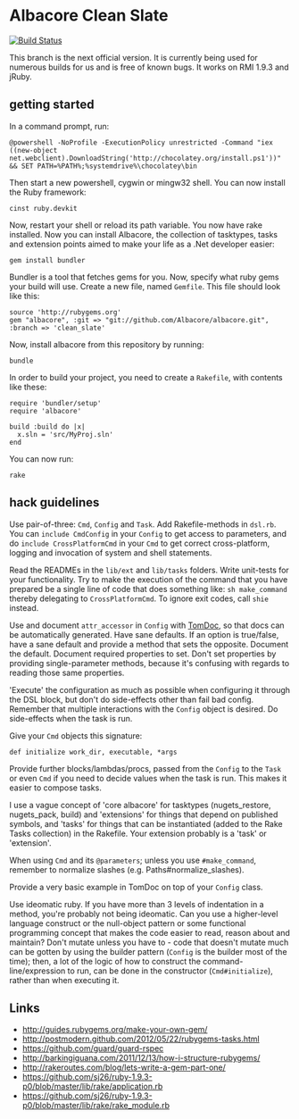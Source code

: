 # Albacore Clean Slate

[![Build Status](https://secure.travis-ci.org/Albacore/albacore.png?branch=clean_slate)](http://travis-ci.org/Albacore/albacore)

This branch is the next official version. It is currently being used for
numerous builds for us and is free of known bugs. It works on RMI 1.9.3 and
jRuby.

## getting started

In a command prompt, run:

    @powershell -NoProfile -ExecutionPolicy unrestricted -Command "iex ((new-object net.webclient).DownloadString('http://chocolatey.org/install.ps1'))" && SET PATH=%PATH%;%systemdrive%\chocolatey\bin

Then start a new powershell, cygwin or mingw32 shell. You can now install the
Ruby framework:

    cinst ruby.devkit

Now, restart your shell or reload its path variable. You now have rake
installed. Now you can install Albacore, the collection of tasktypes, tasks and
extension points aimed to make your life as a .Net developer easier:

    gem install bundler

Bundler is a tool that fetches gems for you. Now, specify what ruby gems your
build will use. Create a new file, named `Gemfile`. This file should look like
this:

    source 'http://rubygems.org'
    gem "albacore", :git => "git://github.com/Albacore/albacore.git", :branch => 'clean_slate'

Now, install albacore from this repository by running:

    bundle

In order to build your project, you need to create a `Rakefile`, with contents
like these:

    require 'bundler/setup'
    require 'albacore'

    build :build do |x|
      x.sln = 'src/MyProj.sln'
    end
 
You can now run:

    rake

## hack guidelines

Use pair-of-three: `Cmd`, `Config` and `Task`. Add Rakefile-methods in `dsl.rb`.
You can `include CmdConfig` in your `Config` to get access to parameters, and do
`include CrossPlatformCmd` in your `Cmd` to get correct cross-platform, logging
and invocation of system and shell statements.

Read the READMEs in the `lib/ext` and `lib/tasks` folders. Write unit-tests for
your functionality. Try to make the execution of the command that you have
prepared be a single line of code that does something like: `sh make_command`
thereby delegating to `CrossPlatformCmd`. To ignore exit codes, call `shie`
instead.

Use and document `attr_accessor` in `Config` with [TomDoc](http://tomdoc.org/),
so that docs can be automatically generated. Have sane defaults. If an option is
true/false, have a sane default and provide a method that sets the opposite.
Document the default. Document required properties to set. Don't set properties
by providing single-parameter methods, because it's confusing with regards to
reading those same properties.

'Execute' the configuration as much as possible when configuring it through the
DSL block, but don't do side-effects other than fail bad config. Remember that
multiple interactions with the `Config` object is desired. Do side-effects when
the task is run.

Give your `Cmd` objects this signature:

    def initialize work_dir, executable, *args

Provide further blocks/lambdas/procs, passed from the `Config` to the `Task` or
even `Cmd` if you need to decide values when the task is run. This makes it
easier to compose tasks.

I use a vague concept of 'core albacore' for tasktypes (nugets_restore,
nugets_pack, build) and 'extensions' for things that depend on published
symbols, and 'tasks' for things that can be instantiated (added to the Rake
Tasks collection) in the Rakefile. Your extension probably is a 'task' or
'extension'.

When using `Cmd` and its `@parameters`; unless you use `#make_command`, remember
to normalize slashes (e.g. Paths#normalize_slashes).

Provide a very basic example in TomDoc on top of your `Config` class.

Use ideomatic ruby. If you have more than 3 levels of indentation in a method,
you're probably not being ideomatic. Can you use a higher-level language
construct or the null-object pattern or some functional programming concept that
makes the code easier to read, reason about and maintain? Don't mutate unless
you have to - code that doesn't mutate much can be gotten by using the builder
pattern (`Config` is the builder most of the time); then, a lot of the logic of
how to construct the command-line/expression to run, can be done in the
constructor (`Cmd#initialize`), rather than when executing it.

## Links

 * http://guides.rubygems.org/make-your-own-gem/
 * http://postmodern.github.com/2012/05/22/rubygems-tasks.html
 * https://github.com/guard/guard-rspec
 * http://barkingiguana.com/2011/12/13/how-i-structure-rubygems/
 * http://rakeroutes.com/blog/lets-write-a-gem-part-one/
 * https://github.com/sj26/ruby-1.9.3-p0/blob/master/lib/rake/application.rb
 * https://github.com/sj26/ruby-1.9.3-p0/blob/master/lib/rake/rake_module.rb

